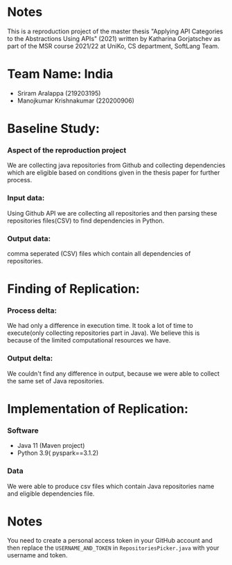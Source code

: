 # Notes
This is a reproduction project of the master thesis "Applying API Categories to the Abstractions Using APIs" (2021) written by Katharina Gorjatschev as part of the MSR course 2021/22 at UniKo, CS department, SoftLang Team.

# Team Name: India
* Sriram Aralappa (219203195)
* Manojkumar Krishnakumar (220200906) 

# Baseline Study: 

### Aspect of the reproduction project
We are collecting java repositories from Github and collecting dependencies which are eligible based on conditions given in the thesis paper for further process.

### Input data:
Using Github API we are collecting all repositories and then parsing these repositories files(CSV)  to find dependencies in Python.

### Output data:
 comma seperated (CSV) files which contain all dependencies of repositories.
 
# Finding of Replication:
 
### Process delta: 
We had only a difference in execution time. It took a lot of time to execute(only collecting repositories part in Java). We believe this is because of the limited computational resources we have. 

###  Output delta: 
We couldn't find any difference in output, because we were able to collect the same set of Java repositories.

# Implementation of Replication: 

### Software
* Java 11 (Maven project)
* Python 3.9( pyspark==3.1.2)

### Data
We were able to produce csv files which contain Java repositories name and eligible dependencies file.

# Notes
You need to create a personal access token in your GitHub account and then replace the `USERNAME_AND_TOKEN` in `RepositoriesPicker.java` with your username and token.
